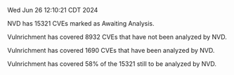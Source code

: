 Wed Jun 26 12:10:21 CDT 2024

NVD has 15321 CVEs marked as Awaiting Analysis.

Vulnrichment has covered 8932 CVEs that have not been analyzed by NVD.

Vulnrichment has covered 1690 CVEs that have been analyzed by NVD.

Vulnrichment has covered 58% of the 15321 still to be analyzed by NVD.

